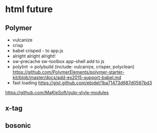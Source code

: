 # html future

## Polymer

- vulcanize
- crisp
- babel crisped - to app.js
- alright alright alright!
- sw-precache sw-toolbox app-shell add to js
- polylint -> polybuild (include: vulcanize, crisper, polyclean)
https://github.com/PolymerElements/polymer-starter-kit/blob/master/docs/add-es2015-support-babel.md
- fast loading https://gist.github.com/ebidel/1ba71473d687d0567bd3

https://github.com/MaKleSoft/gulp-style-modules

## x-tag

## bosonic
